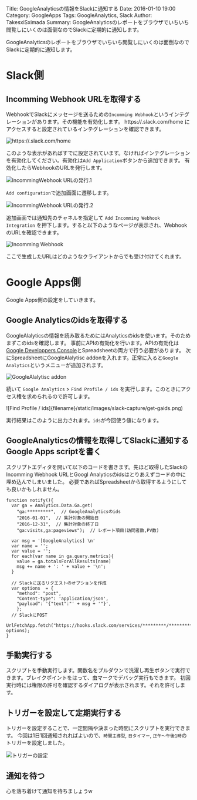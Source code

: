 Title: GoogleAnalyticsの情報をSlackに通知する
Date: 2016-01-10 19:00
Category: GoogleApps
Tags: GoogleAnalytics, Slack
Author: TakesxiSximada
Summary: GoogleAnalyticsのレポートをブラウザでいちいち閲覧しにいくのは面倒なのでSlackに定期的に通知します。

GoogleAnalyticsのレポートをブラウザでいちいち閲覧しにいくのは面倒なのでSlackに定期的に通知します。

# Slack側

## Incomming Webhook URLを取得する

WebhookでSlackにメッセージを送るための`Incomming Webhook`というインテグレーションがあります。その機能を有効化します。
https://<YOUR-DOMAIN>.slack.com/home にアクセスすると設定されているインテグレーションを確認できます。

![https://<YOUR-DOMAIN>.slack.com/home]({filename}/static/images/slack-capture/intergrations-incomming-webhook.png)

このような表示があればすでに設定されています。なければインテグレーションを有効化してください。有効化は`Add Application`ボタンから追加できます。
有効化したらWebhookのURLを発行します。

![IncommingWebhook URLの発行.1]({filename}/static/images/slack-capture/add-configuration-incomming-webhook.png)

`Add configuration`で追加画面に遷移します。

![IncommingWebhook URLの発行.2]({filename}/static/images/slack-capture/add-incomming-webhook-integration.png)

追加画面では通知先のチャネルを指定して `Add Incomming Webhook Integration` を押下します。すると以下のようなページが表示され、WebhookのURLを確認できます。

![Incomming Webhook]({filename}/static/images/slack-capture/webhook-url.png)

ここで生成したURLはどのようなクライアントからでも受け付けてくれます。

# Google Apps側

Google Apps側の設定をしていきます。

## Google Analyticsのidsを取得する

GoogleAlalyticsの情報を読み取るためにはAnalyticsのidsを使います。そのためまずこのidsを確認します。
事前にAPIの有効化を行います。APIの有効化は[Google Developpers Console](https://console.developers.google.com/apis/library)とSpreadsheetの両方で行う必要があります。
次にSpreadsheetにGoogleAlalytisc addonを入れます。正常に入ると`Google Analytics`というメニューが追加されます。

![GoogleAlalytisc addon]({filename}/static/images/google-spread-sheet-capture/google-spreadsheet-google-analytics-addon.png)

続いて `Google Analytics` > `Find Profile / ids` を実行します。このときにアクセス権を求められるので許可します。

![Find Profile / ids]{filename}/static/images/slack-capture/get-gaids.png)

実行結果はこのように出力されます。`ids`が今回使う値になります。

## GoogleAnalyticsの情報を取得してSlackに通知するGoogle Apps scriptを書く

スクリプトエディタを開いて以下のコードを書きます。先ほど取得したSlackのIncomming Webhook URLとGoogl Analyticsのidsはとりあえずコードの中に埋め込んでしまいました。
必要であればSpreadsheetから取得するようにしても良いかもしれません。

```
function notify(){
  var ga = Analytics.Data.Ga.get(
    "ga:*********",  // GoogleAnalyticsのids
    "2016-01-01",  // 集計対象の開始日
    "2016-12-31",  // 集計対象の終了日
    "ga:visits,ga:pageviews");  // レポート項目(訪問者数,PV数)

  var msg = '[GoogleAnalytics] \n'
  var name = '';
  var value = '';
  for each(var name in ga.query.metrics){
    value = ga.totalsForAllResults[name]
    msg += name + ': ' + value + '\n';
  }

  // Slackに送るリクエストのオプションを作成
  var options  = {
    "method": "post",
    "Content-type": 'application/json',
    "payload": '{"text":"' + msg + '"}',
    };
  // SlackにPOST
  UrlFetchApp.fetch("https://hooks.slack.com/services/*********/*********/************************", options);
}
```

## 手動実行する

スクリプトを手動実行します。関数名をプルダウンで洗濯し再生ボタンで実行できます。ブレイクポイントをはって、虫マークでデバッグ実行もできます。
初回実行時には権限の許可を確認するダイアログが表示されます。それを許可します。

## トリガーを設定して定期実行する

トリガーを設定することで、一定間隔や決まった時間にスクリプトを実行できます。
今回は1日1回通知されればよいので、`時間主導型`, `日タイマー`, `正午〜午後1時`のトリガーを設定しました。

![トリガーの設定]({filename}/static/images/google-spread-sheet-capture/current_trigger.png)

## 通知を待つ

心を落ち着けて通知を待ちましょうw

